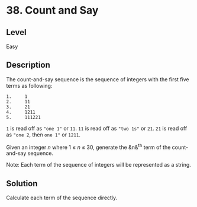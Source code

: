 # 38. Count and Say
## Level
Easy

## Description
The count-and-say sequence is the sequence of integers with the first five terms as following:
```
1.     1
2.     11
3.     21
4.     1211
5.     111221
```
`1` is read off as `"one 1"` or `11`.
`11` is read off as `"two 1s"` or `21`.
`21` is read off as `"one 2`, then `one 1"` or `1211`.

Given an integer *n* where 1 ≤ *n* ≤ 30, generate the &n&<sup>th</sup> term of the count-and-say sequence.

Note: Each term of the sequence of integers will be represented as a string.

## Solution
Calculate each term of the sequence directly.
